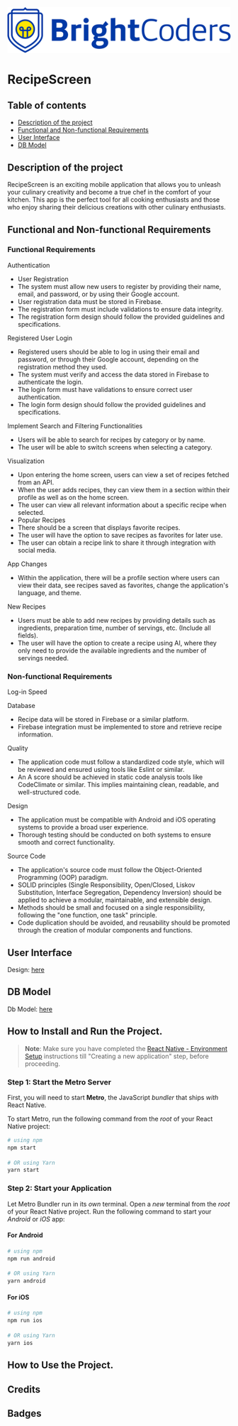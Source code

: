 ![BrightCoders Logo](img/logo.png)

# RecipeScreen
  
## Table of contents
- [Description of the project](##Description_of_the_project)
- [Functional and Non-functional Requirements](#Functional_and_Non-functional_Requirements)
- [User Interface](#User_Interface)
- [DB Model](#DB_Model)

## Description of the project

RecipeScreen is an exciting mobile application that allows you to unleash your culinary creativity and become a true chef in the comfort  of your kitchen. This app is the perfect tool for all cooking enthusiasts and those who enjoy sharing their delicious creations with      other culinary enthusiasts.
  
## Functional and Non-functional Requirements

### Functional Requirements

Authentication
- User Registration
- The system must allow new users to register by providing their name, email, and password, or by using their Google account.
- User registration data must be stored in Firebase.
- The registration form must include validations to ensure data integrity.
- The registration form design should follow the provided guidelines and specifications.
    
Registered User Login
- Registered users should be able to log in using their email and password, or through their Google account, depending on the registration method they used.
- The system must verify and access the data stored in Firebase to authenticate the login.
- The login form must have validations to ensure correct user authentication.
- The login form design should follow the provided guidelines and specifications.
    
Implement Search and Filtering Functionalities
- Users will be able to search for recipes by category or by name.
- The user will be able to switch screens when selecting a category.
    
Visualization
- Upon entering the home screen, users can view a set of recipes fetched from an API.
- When the user adds recipes, they can view them in a section within their profile as well as on the home screen.
- The user can view all relevant information about a specific recipe when selected.
- Popular Recipes
- There should be a screen that displays favorite recipes.
- The user will have the option to save recipes as favorites for later use.
- The user can obtain a recipe link to share it through integration with social media.
    
App Changes
- Within the application, there will be a profile section where users can view their data, see recipes saved as favorites, change the application's language, and theme.
    
New Recipes
- Users must be able to add new recipes by providing details such as ingredients, preparation time, number of servings, etc. (Include all fields).
- The user will have the option to create a recipe using AI, where they only need to provide the available ingredients and the number of servings needed.
    
### Non-functional Requirements
    
Log-in Speed

Database
- Recipe data will be stored in Firebase or a similar platform.
- Firebase integration must be implemented to store and retrieve recipe information.
    
Quality
- The application code must follow a standardized code style, which will be reviewed and ensured using tools like Eslint or similar.
- An A score should be achieved in static code analysis tools like CodeClimate or similar. This implies maintaining clean, readable, and well-structured code.
    
Design
- The application must be compatible with Android and iOS operating systems to provide a broad user experience.
- Thorough testing should be conducted on both systems to ensure smooth and correct functionality.
    
Source Code
- The application's source code must follow the Object-Oriented Programming (OOP) paradigm.
- SOLID principles (Single Responsibility, Open/Closed, Liskov Substitution, Interface Segregation, Dependency Inversion) should be applied to achieve a modular, maintainable, and extensible design.
- Methods should be small and focused on a single responsibility, following the "one function, one task" principle.
- Code duplication should be avoided, and reusability should be promoted through the creation of modular components and functions.

## User Interface

Design: [here](https://www.figma.com/file/1yIXFqaVE2C01DroGWsRcN/Proyecto-final?type=design&node-id=0-1&mode=design&t=9XCubx1XJrD5Yi4n-0)

## DB Model
  
Db Model: [here](https://dbdiagram.io/d/64c0640d02bd1c4a5eb1915a)
  
## How to Install and Run the Project.
>**Note**: Make sure you have completed the [React Native - Environment Setup](https://reactnative.dev/docs/environment-setup) instructions till "Creating a new application" step, before proceeding.

### Step 1: Start the Metro Server

First, you will need to start **Metro**, the JavaScript _bundler_ that ships _with_ React Native.

To start Metro, run the following command from the _root_ of your React Native project:

```bash
# using npm
npm start

# OR using Yarn
yarn start
```

### Step 2: Start your Application

Let Metro Bundler run in its _own_ terminal. Open a _new_ terminal from the _root_ of your React Native project. Run the following command to start your _Android_ or _iOS_ app:

#### For Android

```bash
# using npm
npm run android

# OR using Yarn
yarn android
```

#### For iOS

```bash
# using npm
npm run ios

# OR using Yarn
yarn ios
```
## How to Use the Project.
## Credits
## Badges
